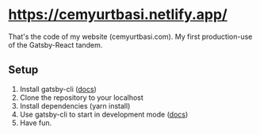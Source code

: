 # https://cemyurtbasi.netlify.app/

That's the code of my website (cemyurtbasi.com). My first production-use of the Gatsby-React tandem.

## Setup

1. Install gatsby-cli ([docs](https://www.gatsbyjs.org/tutorial/part-one/#install-the-hello-world-starter))
2. Clone the repository to your localhost
3. Install dependencies (yarn install)
4. Use gatsby-cli to start in development mode ([docs](https://www.gatsbyjs.org/docs/))
5. Have fun.


